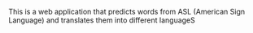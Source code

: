 This is a web application that predicts words from ASL (American Sign Language) and translates them into different languageS
